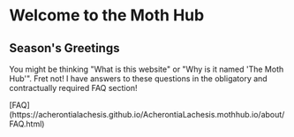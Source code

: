 

<h1> Welcome to the Moth Hub </h1>
<h2> Season's Greetings </h2>
<p> You might be thinking "What is this website" or "Why is it named 'The Moth Hub'". Fret not! I have answers to these questions in the obligatory and contractually required FAQ section! </p>
[FAQ](https://acherontialachesis.github.io/AcherontiaLachesis.mothhub.io/about/FAQ.html)
